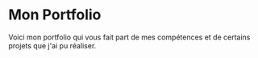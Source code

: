 # Mon Portfolio

Voici mon portfolio qui vous fait part de mes compétences et de certains projets que j'ai pu réaliser.